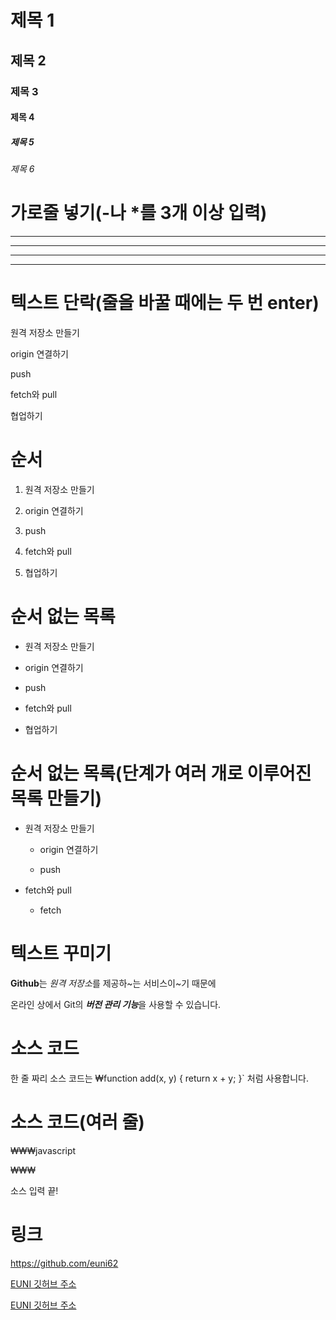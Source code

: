 # 제목 1

## 제목 2

### 제목 3

#### 제목 4

##### 제목 5

###### 제목 6

# 가로줄 넣기(-나 *를 3개 이상 입력)

---

- - - -

*****

* * *

# 텍스트 단락(줄을 바꿀 때에는 두 번 enter)

원격 저장소 만들기

origin 연결하기

push

fetch와 pull

협업하기

# 순서

1. 원격 저장소 만들기

2. origin 연결하기

3. push

4. fetch와 pull

5. 협업하기

# 순서 없는 목록

- 원격 저장소 만들기

- origin 연결하기

- push

- fetch와 pull

- 협업하기

# 순서 없는 목록(단계가 여러 개로 이루어진 목록 만들기)

- 원격 저장소 만들기
  
  - origin 연결하기
  
  - push

- fetch와 pull
  
  - fetch

# 텍스트 꾸미기

**Github**는 *원격 저장소*를 제공하~는 서비스이~기 때문에

온라인 상에서 Git의 ***버전 관리 기능***을 사용할 수 있습니다.

# 소스 코드

한 줄 짜리 소스 코드는 ₩function add(x, y) { return x + y; }` 처럼 사용합니다.

# 소스 코드(여러 줄)

₩₩₩javascript
<script>
  let now = new Date();
  let display = new.toLocaleTimeString();
  document.write(₩현재 시각은 ${display} 입니다.₩);
</script>
₩₩₩

소스 입력 끝!

# 링크

<https://github.com/euni62>

[EUNI 깃허브 주소](https://github.com/euni62)

[EUNI 깃허브 주소](https://github.com/euni62, "클릭하면 EUNI의 깃허브로 이동합니다.")
